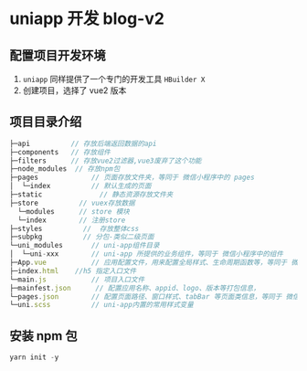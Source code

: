 # uniapp 开发 blog-v2

## 配置项目开发环境

1. `uniapp` 同样提供了一个专门的开发工具 `HBuilder X`
2. 创建项目，选择了 vue2 版本

## 项目目录介绍

```js
├─api          // 存放后端返回数据的api
├─components   // 存放组件
├─filters      // 存放vue2过滤器,vue3废弃了这个功能
├─node_modules  // 存放npm包
├─pages			    // 页面存放文件夹，等同于 微信小程序中的 pages
│  └─index			// 默认生成的页面
├─static			  // 静态资源存放文件夹
├─store          // vuex存放数据
  └─modules      // store 模块
  └─index        // 注册store
├─styles          //  存放整体css
├─subpkg          // 分包-类似二级页面
└─uni_modules		// uni-app组件目录
│  └─uni-xxx		// uni-app 所提供的业务组件，等同于 微信小程序中的组件
├─App.vue			// 应用配置文件，用来配置全局样式、生命周期函数等，等同于 微信小程序中的app.js
├─index.html    //h5 指定入口文件
└─main.js			// 项目入口文件
├─mainfest.json		 // 配置应用名称、appid、logo、版本等打包信息，
└─pages.json		// 配置页面路径、窗口样式、tabBar 等页面类信息，等同于 微信小程序中的app.json
└─uni.scss			// uni-app内置的常用样式变量
```

## 安装 npm 包

```js
yarn init -y
```
